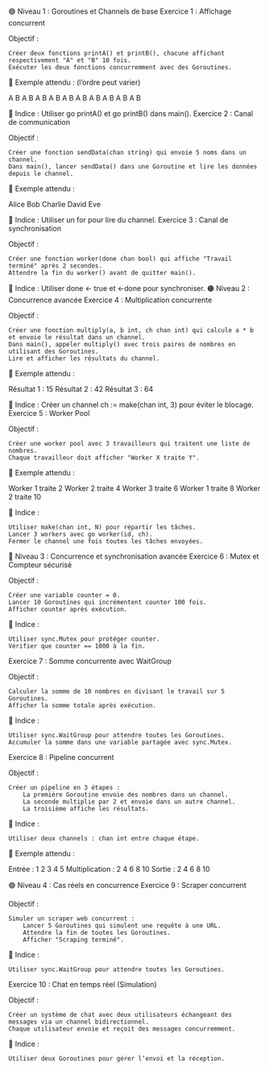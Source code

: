 🟢 Niveau 1 : Goroutines et Channels de base
Exercice 1 : Affichage concurrent

Objectif :

    Créer deux fonctions printA() et printB(), chacune affichant respectivement "A" et "B" 10 fois.
    Exécuter les deux fonctions concurremment avec des Goroutines.

🔹 Exemple attendu : (l’ordre peut varier)

A B A B A B A B A B A B A B A B A B A B

📌 Indice : Utiliser go printA() et go printB() dans main().
Exercice 2 : Canal de communication

Objectif :

    Créer une fonction sendData(chan string) qui envoie 5 noms dans un channel.
    Dans main(), lancer sendData() dans une Goroutine et lire les données depuis le channel.

🔹 Exemple attendu :

Alice
Bob
Charlie
David
Eve

📌 Indice : Utiliser un for pour lire du channel.
Exercice 3 : Canal de synchronisation

Objectif :

    Créer une fonction worker(done chan bool) qui affiche "Travail terminé" après 2 secondes.
    Attendre la fin du worker() avant de quitter main().

📌 Indice : Utiliser done <- true et <-done pour synchroniser.
🟠 Niveau 2 : Concurrence avancée
Exercice 4 : Multiplication concurrente

Objectif :

    Créer une fonction multiply(a, b int, ch chan int) qui calcule a * b et envoie le résultat dans un channel.
    Dans main(), appeler multiply() avec trois paires de nombres en utilisant des Goroutines.
    Lire et afficher les résultats du channel.

🔹 Exemple attendu :

Résultat 1 : 15
Résultat 2 : 42
Résultat 3 : 64

📌 Indice : Créer un channel ch := make(chan int, 3) pour éviter le blocage.
Exercice 5 : Worker Pool

Objectif :

    Créer une worker pool avec 3 travailleurs qui traitent une liste de nombres.
    Chaque travailleur doit afficher "Worker X traite Y".

🔹 Exemple attendu :

Worker 1 traite 2
Worker 2 traite 4
Worker 3 traite 6
Worker 1 traite 8
Worker 2 traite 10

📌 Indice :

    Utiliser make(chan int, N) pour répartir les tâches.
    Lancer 3 workers avec go worker(id, ch).
    Fermer le channel une fois toutes les tâches envoyées.

🔴 Niveau 3 : Concurrence et synchronisation avancée
Exercice 6 : Mutex et Compteur sécurisé

Objectif :

    Créer une variable counter = 0.
    Lancer 10 Goroutines qui incrémentent counter 100 fois.
    Afficher counter après exécution.

📌 Indice :

    Utiliser sync.Mutex pour protéger counter.
    Vérifier que counter == 1000 à la fin.

Exercice 7 : Somme concurrente avec WaitGroup

Objectif :

    Calculer la somme de 10 nombres en divisant le travail sur 5 Goroutines.
    Afficher la somme totale après exécution.

📌 Indice :

    Utiliser sync.WaitGroup pour attendre toutes les Goroutines.
    Accumuler la somme dans une variable partagée avec sync.Mutex.

Exercice 8 : Pipeline concurrent

Objectif :

    Créer un pipeline en 3 étapes :
        La première Goroutine envoie des nombres dans un channel.
        La seconde multiplie par 2 et envoie dans un autre channel.
        La troisième affiche les résultats.

📌 Indice :

    Utiliser deux channels : chan int entre chaque étape.

🔹 Exemple attendu :

Entrée : 1 2 3 4 5
Multiplication : 2 4 6 8 10
Sortie : 2 4 6 8 10

🟣 Niveau 4 : Cas réels en concurrence
Exercice 9 : Scraper concurrent

Objectif :

    Simuler un scraper web concurrent :
        Lancer 5 Goroutines qui simulent une requête à une URL.
        Attendre la fin de toutes les Goroutines.
        Afficher "Scraping terminé".

📌 Indice :

    Utiliser sync.WaitGroup pour attendre toutes les Goroutines.

Exercice 10 : Chat en temps réel (Simulation)

Objectif :

    Créer un système de chat avec deux utilisateurs échangeant des messages via un channel bidirectionnel.
    Chaque utilisateur envoie et reçoit des messages concurremment.

📌 Indice :

    Utiliser deux Goroutines pour gérer l’envoi et la réception.